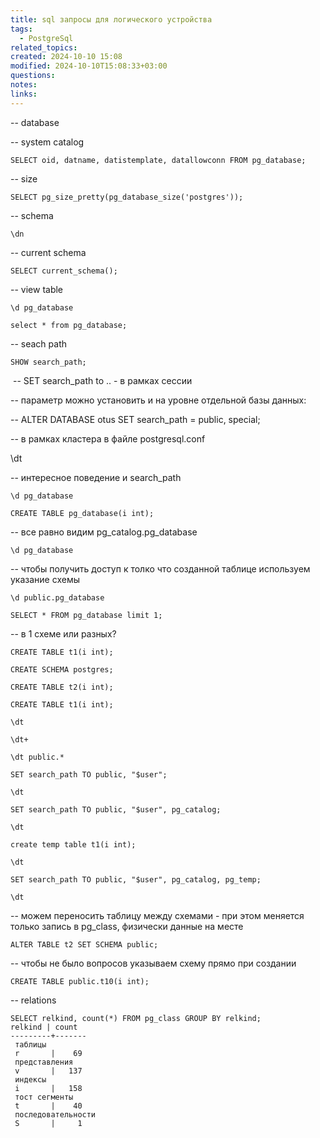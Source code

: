 ```yaml
---
title: sql запросы для логического устройства
tags:
  - PostgreSql
related_topics: 
created: 2024-10-10 15:08
modified: 2024-10-10T15:08:33+03:00
questions: 
notes: 
links: 
---
```



-- database

-- system catalog

```
SELECT oid, datname, datistemplate, datallowconn FROM pg_database;
```

-- size

```
SELECT pg_size_pretty(pg_database_size('postgres'));
```

-- schema

```
\dn
```

-- current schema

```
SELECT current_schema();
```

-- view table

```
\d pg_database

select * from pg_database;
```

-- seach path

```
SHOW search_path;
```

 -- SET search_path to .. - в рамках сессии

-- параметр можно установить и на уровне отдельной базы данных:

-- ALTER DATABASE otus SET search_path = public, special;

-- в рамках кластера в файле postgresql.conf

\dt

-- интересное поведение и search_path

```
\d pg_database

CREATE TABLE pg_database(i int);
```

-- все равно видим pg_catalog.pg_database

```
\d pg_database
```

-- чтобы получить доступ к толко что созданной таблице используем указание схемы

```
\d public.pg_database

SELECT * FROM pg_database limit 1;
```

-- в 1 схеме или разных?

```
CREATE TABLE t1(i int);

CREATE SCHEMA postgres;

CREATE TABLE t2(i int);

CREATE TABLE t1(i int);

\dt

\dt+

\dt public.*

SET search_path TO public, "$user";

\dt

SET search_path TO public, "$user", pg_catalog;

\dt

create temp table t1(i int);

\dt

SET search_path TO public, "$user", pg_catalog, pg_temp;

\dt
```

-- можем переносить таблицу между схемами - при этом меняется только запись в pg_class, физически данные на месте

```
ALTER TABLE t2 SET SCHEMA public;
```

-- чтобы не было вопросов указываем схему прямо при создании

```
CREATE TABLE public.t10(i int);
```

-- relations

```
SELECT relkind, count(*) FROM pg_class GROUP BY relkind;
relkind | count 
---------+-------
 таблицы
 r       |    69
 представления
 v       |   137
 индексы
 i       |   158
 тост сегменты
 t       |    40
 последовательности
 S       |     1
```